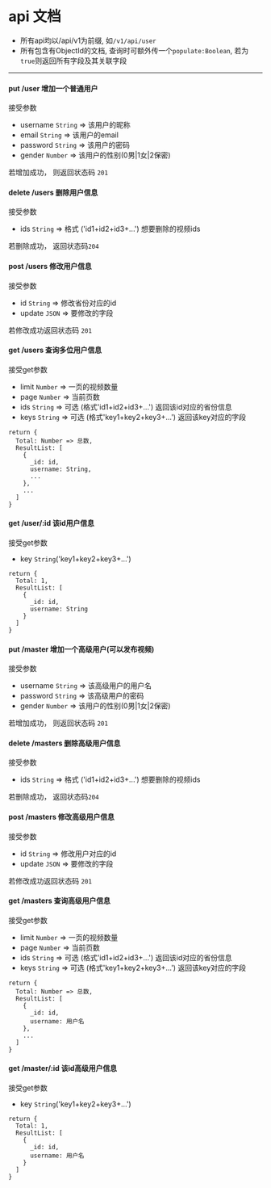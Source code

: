 # api 文档

- 所有api均以/api/v1为前缀, 如`/v1/api/user`
- 所有包含有ObjectId的文档, 查询时可额外传一个`populate:Boolean`, 若为`true`则返回所有字段及其关联字段

-------------------------------------------------------------------

#### put    /user  增加一个普通用户
接受参数
- username `String` => 该用户的昵称
- email `String` => 该用户的email
- password `String` => 该用户的密码
- gender `Number` => 该用户的性别(0男|1女|2保密)

若增加成功， 则返回状态码 `201`

#### delete      /users  删除用户信息
接受参数
- ids `String` => 格式 ('id1+id2+id3+...') 想要删除的视频ids

若删除成功， 返回状态码`204`

#### post    /users 修改用户信息
接受参数
- id `String` => 修改省份对应的id
- update `JSON` => 要修改的字段

若修改成功返回状态码 `201`

#### get   /users 查询多位用户信息
接受get参数
- limit `Number` => 一页的视频数量
- page `Number` => 当前页数
- ids `String` => 可选 (格式'id1+id2+id3+...') 返回该id对应的省份信息
- keys `String` => 可选 (格式'key1+key2+key3+...') 返回该key对应的字段

```
return {
  Total: Number => 总数,
  ResultList: [
    {
      _id: id,
      username: String,
      ... 
    },
    ...
  ]
}
```

#### get  /user/:id 该id用户信息

接受get参数
- key `String`('key1+key2+key3+...')

```
return {
  Total: 1,
  ResultList: [
    {
      _id: id,
      username: String
    }
  ]
}
```

#### put    /master  增加一个高级用户(可以发布视频)
接受参数
- username `String` => 该高级用户的用户名
- password `String` => 该高级用户的密码
- gender `Number` => 该用户的性别(0男|1女|2保密)

若增加成功， 则返回状态码 `201`

#### delete      /masters  删除高级用户信息
接受参数
- ids `String` => 格式 ('id1+id2+id3+...') 想要删除的视频ids

若删除成功， 返回状态码`204`

#### post    /masters 修改高级用户信息
接受参数
- id `String` => 修改用户对应的id
- update `JSON` => 要修改的字段

若修改成功返回状态码 `201`

#### get   /masters 查询高级用户信息
接受get参数
- limit `Number` => 一页的视频数量
- page `Number` => 当前页数
- ids `String` => 可选 (格式'id1+id2+id3+...') 返回该id对应的省份信息
- keys `String` => 可选 (格式'key1+key2+key3+...') 返回该key对应的字段

```
return {
  Total: Number => 总数,
  ResultList: [
    {
      _id: id,
      username: 用户名
    },
    ...
  ]
}
```

#### get  /master/:id 该id高级用户信息

接受get参数
- key `String`('key1+key2+key3+...')

```
return {
  Total: 1,
  ResultList: [
    {
      _id: id,
      username: 用户名
    }
  ]
}
```

